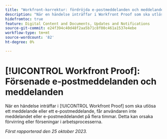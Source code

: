 ```yaml
---
title: "Workfront-korrektur: fördröjda e-postmeddelanden och meddelanden"
description: "När en händelse inträffar i Workfront Proof som ska utlösa ett meddelande eller ett e-postmeddelande, får användaren inte meddelandet eller e-postmeddelandet på flera timmar. Detta kan orsaka förvirring eller förseningar i arbetsprocesserna."
hidefromtoc: true
feature: Digital Content and Documents, Updates and Notifications
source-git-commit: e24f394c40d48f2aa5b71c8f00c461a1537e4ebe
workflow-type: tm+mt
source-wordcount: '82'
ht-degree: 0%

---
```



# [!UICONTROL Workfront Proof]: Försenade e-postmeddelanden och meddelanden

<!--WF and WFP TOCs-->

När en händelse inträffar i [!UICONTROL Workfront Proof] som ska utlösa ett meddelande eller ett e-postmeddelande, får användaren inte meddelandet eller e-postmeddelandet på flera timmar. Detta kan orsaka förvirring eller förseningar i arbetsprocesserna.

_Först rapporterad den 25 oktober 2023._
